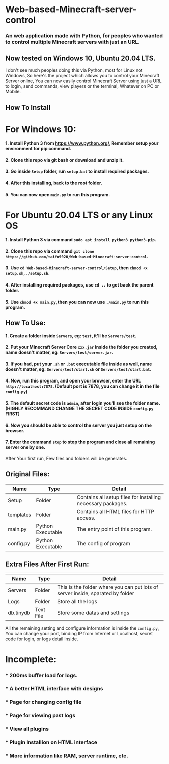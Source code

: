 # Web-based-Minecraft-server-control
### An web application made with Python, for peoples who wanted to control multiple Minecraft servers with just an URL.
## Now tested on Windows 10, Ubuntu 20.04 LTS.
I don't see much peoples doing this via Python, most for Linux not Windows,
So here's the project which allows you to control your Minecraft Server online,
You can now easily control Minecraft Server using just a URL to login, send commands, view players or the terminal,
Whatever on PC or Mobile.

## How To Install
# For Windows 10:
#### 1. Install Python 3 from https://www.python.org/, Remember setup your environment for pip command.
#### 2. Clone this repo via git bash or download and unzip it.
#### 3. Go inside `Setup` folder, run `setup.bat` to install required packages.
#### 4. After this installing, back to the root folder.
#### 5. You can now open `main.py` to run this program.

# For Ubuntu 20.04 LTS or any Linux OS
#### 1. Install Python 3 via command `sudo apt install python3 python3-pip`.
#### 2. Clone this repo via command `git clone https://github.com/taifu9920/Web-based-Minecraft-server-control`.
#### 3. Use `cd Web-based-Minecraft-server-control/Setup`, then `chmod +x setup.sh`, `./setup.sh`.
#### 4. After installing required packages, use `cd ..` to get back the parent folder.
#### 5. Use `chmod +x main.py`, then you can now use `./main.py` to run this program.

## How To Use:
#### 1. Create a folder inside `Servers`, eg: `test`, it'll be `Servers/test`.
#### 2. Put your Minecraft Server Core `xxx.jar` inside the folder you created, name doesn't matter, eg: `Servers/test/server.jar`.
#### 3. If you had, put your `.sh` or `.bat` executable file inside as well, name doesn't matter, eg: `Servers/test/start.sh` or `Servers/test/start.bat`.
#### 4. Now, run this program, and open your browser, enter the URL `http://localhost:7878`. (Default port is 7878, you can change it in the file `config.py`)
#### 5. The default secret code is `admin`, after login you'll see the folder name. (HIGHLY RECOMMAND CHANGE THE SECRET CODE INSIDE `config.py` FIRST)
#### 6. Now you should be able to control the server you just setup on the browser.
#### 7. Enter the command `stop` to stop the program and close all remaining server one by one.


After Your first run, Few files and folders will be generates.
## Original Files:
| Name | Type | Detail |
| --------------- | --------------- | --------------- |
| Setup | Folder | Contains all setup files for Installing necessary packages. |
| templates | Folder | Contains all HTML files for HTTP access. |
| main.py | Python Executable | The entry point of this program. |
| config.py | Python Executable | The config of program |
## Extra Files After First Run:
| Name | Type | Detail |
| --------------- | --------------- | --------------- |
| Servers | Folder | This is the folder where you can put lots of server inside, sparated by folder |
| Logs | Folder | Store all the logs |
| db.tinydb | Text File | Store some datas and settings |

All the remaining setting and configure information is inside the `config.py`,
You can change your port, binding IP from Internet or Localhost, secret code for login, or logs detail inside.

# Incomplete:
### * 200ms buffer load for logs.
### * A better HTML interface with designs
### * Page for changing config file
### * Page for viewing past logs
### * View all plugins
### * Plugin Installion on HTML interface
### * More information like RAM, server runtime, etc.
